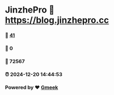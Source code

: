 # JinzhePro :link: https://blog.jinzhepro.cc 
### :page_facing_up: [41](https://blog.jinzhepro.cc/tag.html) 
### :speech_balloon: 0 
### :hibiscus: 72567 
### :alarm_clock: 2024-12-20 14:44:53 
### Powered by :heart: [Gmeek](https://github.com/Meekdai/Gmeek)
